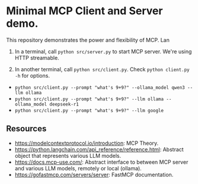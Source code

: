 # Minimal MCP Client and Server demo.

This repository demonstrates the power and flexibility of MCP. Lan

1. In a terminal, call `python src/server.py` to start MCP server. We're using HTTP streamable.

2. In another terminal, call `python src/client.py`. Check `python client.py -h` for options.
  - `python src/client.py --prompt "what's 9+9?" --ollama_model qwen3 --llm ollama`
  - `python src/client.py --prompt "what's 9+9?" --llm ollama --ollama_model deepseek-r1`
  - `python src/client.py --prompt "what's 9+9?" --llm google`

## Resources

- https://modelcontextprotocol.io/introduction: MCP Theory.
- https://python.langchain.com/api_reference/reference.html: Abstract object that represents various LLM models.
- https://docs.mcp-use.com/: Abstract interface to between MCP server and various LLM models, remotely or local (ollama).
- https://gofastmcp.com/servers/server: FastMCP documentation.